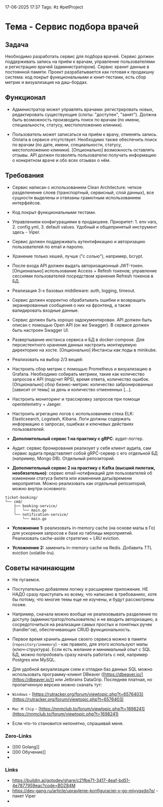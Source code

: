 17-06-2025 17:37
Tags: #z #petProject
# Тема - Сервис подбора врачей

## Задача

Необходимо разработать сервис для подбора врачей. Сервис должен поддерживать запись на приём к врачам, управление пользователями и регистрацию врачей (администратором). Сервис хранит данные в постоянной памяти. Проект разрабатывается как готовая к продакшну система: код покрыт функциональными и юнит-тестами, есть сбор метрик и визуализация на даш-бордах.

## Функционал

- Администратор может управлять врачами: регистрировать новых, редактировать существующие (слоты: "доступен", "занят"). Должна быть возможность производить поиск по врачам (по имени, специальности, статусу, местоположению клиники).

- Пользователь может записаться на приём к врачу, отменять запись. Оплата в сервисе отсутствует. Необходимо также обеспечить поиск по врачам (по дате, имени, специальности, статусу, местоположению клиники). [Опционально] возможность оставлять отзывы. API должен позволять пользователю получать информацию о конкретном враче и обо всех отзывах о нём.

## Требования

- Сервис написан с использованием Clean Architecture: четкое разделенение слоев (транспортный, сервисный, слой данных), все сущности выделены и отвязаны грамотным использованием интерфейсов.

- Код покрыт функциональными тестами.

- Управлением конфигурациями в продакшене. Приоритет: 1. env vars, 2. config.yml, 3. default values. Удобный и общепринятый инструмент здесь - Viper.

- Сервис должен поддерживать аутентификацию и авторизацию пользователей по email и паролю.

- Хранение только хешей, лучше ("с солью"), например, bcrypt.

- После входа API должен выдать авторизационный JWT-токен. [Опционально] использование Access + Refesh токенов; управление сессиями пользователей посредством хранения Refresh токенов в БД.

- Реализация 3-х базовых middleware: auth, logging, timeout.

- Сервис должен корректно обрабатывать ошибки и возвращать экранированные сообщения о них на фронтенд, а также валидировать входные данные.

- Сервис должен быть хорошо задокументирован. API должен быть описан с помощью Open API (он же Swagger). В сервисе должен быть настроен Swagger UI.

- Развертывание инстанса сервиса и БД в docker-compose. Для персистентного хранения данных настроить монтируемую директорию на хосте. [Опционально] Инстансы как поды в minikube.

- Реализовать на выбор 2/3 вещей:

- Настроить сбор метрик с помощью Prometheus и визуализацию в Grafana. Необходимо собирать метрики, такие как количество запросов к API (подсчет RPS), время ответа, количество ошибок. [Опционально] сбор бизнес-метрик: количество забронированных [зависит от темы] за день и количество отмененных […].

- Настроить мониторинг и трассировку запросов при помощи opentelemetry + Jaeger.

- Настроить агрегацию логов с использованием стека ELK: Elasticsearch, Logstash, Kibana. Логи должны содержать информацию о запросах, ошибках и ключевых действиях пользователей.

- **Дополнительный сервис 1 на практику с gRPC**: аудит-логгер.

- Аудит: сервис бронирования реализует у себя клиент аудита, сам сервис аудита представляет собой gRPC-сервер c его отдельной БД (например, Mongo DB). Отдельный репозиторий.

- **Дополнительный сервис 2 на практику с Kafka (высший пилотаж, необязательно)**: сервис email-нотификаций для пользователей об изменении статуса билета или изменения даты/времени мероприятия. Можно реализовать как отдельный репозиторий, можно внутри основного:
```
ticket-booking/
└── cmd/
    ├── booking-service/
    │   └── main.go
    └── notification-service/
        └── main.go
```

- **Усложнение 1:** реализовать in-memory cache (на основе мапы в Го) для ускорения запросов к базе из таблицы мероприятий. Реализовать cache-aside стратегию + LRU eviction.

- **Усложнение 2:** заменить in-memory cache на Redis. Добавить TTL eviction (volatile-lru).

## Советы начинающим

- Не пугаемся.

- Поступательно добавляем логику и расширяем приложение. НЕ НАДО сразу приступать ко всему, что написано в требованиях, хотя бы потому, что многие темы еще не изучены, и будут рассмотрены позже.

- Например, сначала можно вообще не реализовывать разделение по доступу (администратор/пользователь) и не вводить авторизацию, а сосредоточиться на реализации самых простых и понятных ручек (handler'ов), обеспечивающих CRUD функциональность.

- Первое время хранить данные своего сервиса можно в памяти (`repository/inmemory`) - как правило, для этого используют мапы (ключ-структура). Если есть желание и минимальный опыт с SQL БД, можно попробовать сразу начать работать с ней, например Postgres или MySQL.

- Для удобной визуализации схем и отладки баз данных SQL можно использовать программу-клиент DBeaver ([https://dbeaver.io/](https://dbeaver.io/)) или Jetbrains DataGrip. Последняя платная, но пропатченную версию можно скачать тут:

- `Windows` - [https://rutracker.org/forum/viewtopic.php?t=6576403](https://rutracker.org/forum/viewtopic.php?t=6576403)

- `Mac M Chip` - [https://nnmclub.to/forum/viewtopic.php?t=1698241](https://nnmclub.to/forum/viewtopic.php?t=1698241)

- Если что-то становится непонятно, спрашивай меня.


### Zero-Links
- [[00 Golang]]
- [[00 Обучение]]
- 


### Links
- https://buildin.ai/gotodev/share/c21fbe71-3417-4eaf-bd51-4e7877959eac?code=BDZ84M
- https://dev-gang.ru/article/upravlenie-konfiguraciei-v-go-miyyqxdq7q/ - пакет Viper
- 

